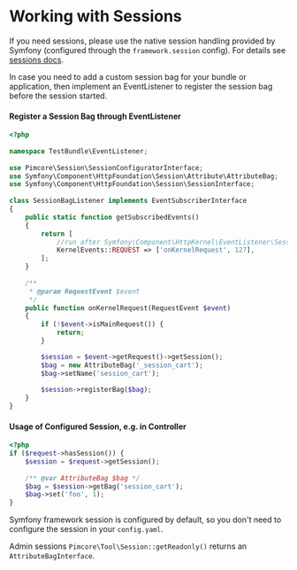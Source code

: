 # Working with Sessions

If you need sessions, please use the native session handling provided by Symfony (configured through the `framework.session` config). 
For details see [sessions docs](https://symfony.com/doc/5.2/components/http_foundation/sessions.html). 

In case  you need to add a custom session bag for your bundle or application, then implement an EventListener to register the session bag before the session started.

#### Register a Session Bag through EventListener
```php
<?php
 
namespace TestBundle\EventListener;
 
use Pimcore\Session\SessionConfiguratorInterface;
use Symfony\Component\HttpFoundation\Session\Attribute\AttributeBag;
use Symfony\Component\HttpFoundation\Session\SessionInterface;
 
class SessionBagListener implements EventSubscriberInterface
{
    public static function getSubscribedEvents()
    {
        return [
            //run after Symfony\Component\HttpKernel\EventListener\SessionListener
            KernelEvents::REQUEST => ['onKernelRequest', 127],
        ];
    }
    
    /**
     * @param RequestEvent $event
     */
    public function onKernelRequest(RequestEvent $event)
    {
        if (!$event->isMainRequest()) {
            return;
        }

        $session = $event->getRequest()->getSession();
        $bag = new AttributeBag('_session_cart');
        $bag->setName('session_cart');
 
        $session->registerBag($bag);
    }
}
```

#### Usage of Configured Session, e.g. in Controller
```php
<?php
if ($request->hasSession()) {
    $session = $request->getSession();
     
    /** @var AttributeBag $bag */
    $bag = $session->getBag('session_cart');
    $bag->set('foo', 1);
}
```

Symfony framework session is configured by default, so you don't need to configure the session in your `config.yaml`.


Admin sessions `Pimcore\Tool\Session::getReadonly()` returns an `AttributeBagInterface`. 
